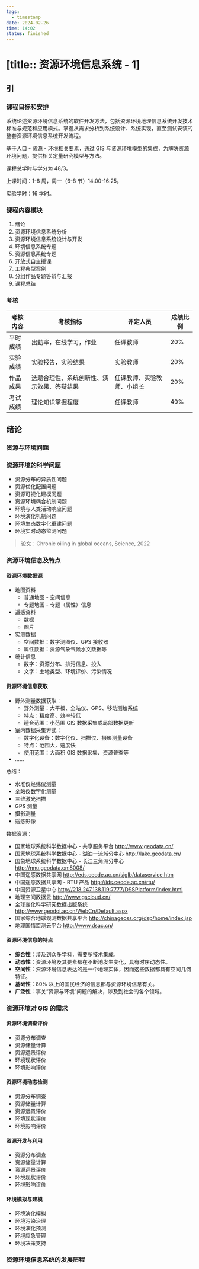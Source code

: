 ```yaml
---
tags:
  - timestamp
date: 2024-02-26
time: 14:02
status: finished
---
```


# [title:: 资源环境信息系统 - 1]

## 引

### 课程目标和安排

系统论述资源环境信息系统的软件开发方法，包括资源环境地理信息系统开发技术标准与规范和应用模式。掌握从需求分析到系统设计、系统实现，直至测试安装的整套资源环境信息系统开发流程。

基于人口 - 资源 - 环境相关要素，通过 GIS 与资源环境模型的集成，为解决资源环境问题，提供相关定量研究模型与方法。

课程总学时与学分为 48/3。

上课时间：1-8 周，周一（6-8 节）14:00-16:25。

实验学时：16 学时。

### 课程内容模块

1. 绪论
2. 资源环境信息系统分析
3. 资源环境信息系统设计与开发
4. 环境信息系统专题
5. 资源信息系统专题
6. 开放式自主授课
7. 工程典型案例
8. 分组作品专题答辩与汇报
9. 课程总结

### 考核

| 考核内容 | 考核指标 | 评定人员 | 成绩比例 |
| ---- | ---- | ---- | ---- |
| 平时成绩 | 出勤率，在线学习，作业 | 任课教师 | 20% |
| 实验成绩 | 实验报告，实验结果 | 实验教师 | 20% |
| 作品成果 | 选题合理性、系统创新性、演示效果、答辩结果 | 任课教师、实验教师、小组长 | 20% |
| 考试成绩 | 理论知识掌握程度 | 任课教师 | 40% |

## 绪论

### 资源与环境问题

### 资源环境的科学问题

- 资源分布的异质性问题  
- 资源优化配置问题  
- 资源可视化建模问题  
- 资源环境耦合机制问题  
- 环境与人类活动响应问题  
- 环境演化机制问题  
- 环境生态数字化重建问题  
- 环境实时动态监测问题

> 论文：Chronic oiling in global oceans, Science, 2022

### 资源环境信息及特点

#### 资源环境数据源

- 地图资料
    - 普通地图 - 空间信息
    - 专题地图 - 专题（属性）信息
- 遥感资料
    - 数据
    - 图片
- 实测数据
    - 空间数据：数字测图仪、GPS 接收器
    - 属性数据：资源气象气候水文数据等
- 统计信息
    - 数字：资源分布、排污信息、投入
    - 文字：土地类型、环境评价、污染情况

#### 资源环境信息获取

- 野外测量数据获取：
    - 野外测量：大平板、全站仪、GPS、移动测绘系统
    - 特点：精度高、效率较低
    - 适合范围：小范围 GIS 数据采集或局部数据更新
- 室内数据采集方式：
    - 数字化设备：数字化仪、扫描仪、摄影测量设备
    - 特点：范围大，速度快
    - 使用范围：大面积 GIS 数据采集、资源普查等
- ……

总结：

- 水准仪经纬仪测量
- 全站仪数字化测量
- 三维激光扫描
- GPS 测量
- 摄影测量
- 遥感影像  

数据资源：

- 国家地球系统科学数据中心 - 共享服务平台 <http://www.geodata.cn/>
- 国家地球系统科学数据中心 - 湖泊一流城分中心 <http://lake.geodata.cn/>  
- 国象地球系统科学数据中心 - 长江三角洲分中心 <http://nnu.geodata.cn:8008/>
- 中国遥感数据共享网 <http://eds.ceode.ac.cn/sjglb/dataservice.htm>
- 中国遥感数据共享网 - RTU 产品 <http://ids.ceode.ac.cn/rtu/>
- 中国资源卫星中心 <http://218.247.138.119:7777/DSSPlatform/index.html>
- 地理空间数据云 <http://www.gscloud.cn/>
- 全球变化科学研究数据出版系统 <http://www.geodoi.ac.cn/WebCn/Default.aspx>
- 国家综合地球观测数据共享平台 <http://chinageoss.org/dsp/home/index.jsp>
- 地理国情监测云平台 <http://www.dsac.cn/>

#### 资源环境信息的特点

- **综合性**：涉及到众多学科，需要多技术集成。
- **动态性**：资源环境及其要素都在不断地发生变化，具有时序动态性。
- **空间性**：资源环境信息表达的是一个地理实体，因而这些数据都具有空间几何特征。
- **基础性**：80% 以上的国民经济的信息都与资源环境信息有关。
- **广泛性**：事关“资源与环境”问题的解决，涉及到社会的各个领域。

### 资源环境对 GIS 的需求

#### 资源环境调查评价

- 资源分布调查  
- 资源储量计算  
- 资源远景评价  
- 环境现状评价  
- 环境影响评价

#### 资源环境动态检测

- 资源分布调查  
- 资源储量计算  
- 资源远景评价  
- 环境现状评价  
- 环境影响评价

#### 资源开发与利用

- 资源分布调查  
- 资源储量计算  
- 资源远景评价  
- 环境现状评价  
- 环境影响评价

#### 环境模拟与建模

- 环境演化模拟  
- 环境污染治理  
- 环境演化预测  
- 环境应急管理  
- 环境决策支持

### 资源环境信息系统的发展历程
